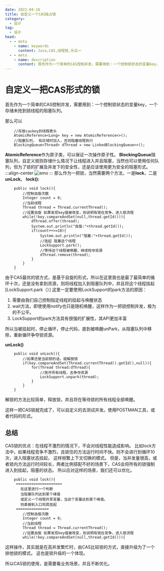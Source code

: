 ```yaml
---
date: 2022-04-16
title: 自定义一个CAS独占锁
category: 
  - 设计
tag:
  - 设计
head:
  - - meta
    - name: keywords
      content: Java,CAS,线程锁,乐云一
  - - meta
    - name: description
      content: 首先作为一个简单的CAS控制并发，需要用到：一个控制锁状态的变量key，一个存储未抢到锁线程的阻塞队列。
---
```

# 自定义一把CAS形式的锁

首先作为一个简单的CAS控制并发，需要用到：一个控制锁状态的变量key，一个存储未抢到锁线程的阻塞队列。

那么可以

```
    //存放caskey的线程表头
    AtomicReference<Long> key = new AtomicReference<>();
    //阻塞队列， 有区域时加入，否则阻塞线程执行
    BlockingQueue<Thread> dThread = new LinkedBlockingQueue<>();
```

 **AtomicReference**作为原子类，可以保证一次操作原子性。
**BlockingQueue**阻塞队列，自定义规则存储什么情况下让线程进入并且阻塞，当然也可以使用任何队列，但为了锁的扩展及并发下的安全性，还是应该使用更为安全的阻塞形式。
:::align-center
![emo](https://leyunone-img.oss-cn-hangzhou.aliyuncs.com/image/emo/QQ图片20220302210445.jpg)
:::
那么作为一把锁，当然需要两个方法，一是**lock**，二是**unLock**。
**lock():**
```
    public void lock(){
        //控制自旋次数
        Integer count = 0;
        //当前线程
        Thread thread = Thread.currentThread();
        //设置自旋 如果发现key值被改变，则说明有锁在竞争，进入锁流程
        while(!key.compareAndSet(null,thread.getId())){
            dThread.offer(thread);
            System.out.println("自旋:"+thread.getId());
            if(count++>=10){
                System.out.println("阻塞:"+thread.getId());
                //挂起 阻塞这个线程
                LockSupport.park();
                //等待这个线程被唤醒，继续抢夺资源
                dThread.remove(thread);
            }
        }
    }
```
由于CAS最优的锁方式，是基于自旋的形式，所以在这里我也是最了最简单的循环十次，还是没有拿到资源，则将线程加入到阻塞队列中，并且将这个线程挂起[LockSupport.park（）]
这里一定要使用LockSupport的park方法的原因：
1. 需要由我们自己控制指定线程的挂起与唤醒状态
2. wait方法，即使使用notify也只是随机唤醒，这样作为一把锁控制并发，极为的不公平。
3. LockSupport的park方法具有很强的扩展性，其API更加丰富

所以当被挂起时，停止循环，停止代码，直到被唤醒unPark，从阻塞队列中移除，重新循环争夺锁资源。

**unLock()**
```
    public void unLock(){
        //如果还是当前锁的话，就解放锁
        if(key.compareAndSet(Thread.currentThread().getId(),null)){
            for(Thread thread:dThread){
                //放开所有线程，去争夺资源
                LockSupport.unpark(thread);
            }
        }
    }
```

解锁的方法比较简单，释放锁，并且将在等待锁的所有线程全部唤醒。

这样一把CAS锁就完成了，可以自定义的去测试并发。使用POSTMAN工具，或者代码的形式。
## 总结
CAS锁的优点：在线程不激烈的情况下，不会对线程性能造成影响。
比如lock方法中，如果线程竞争不激烈，且锁住的方法运行时间不快。则不会进行到循环10次，进入阻塞状态挂起，
这样频繁上下文切换的模式。
但是，当并发量很高，或者锁内方法运行时间较长，两者比例搭配不好的场景下，CAS会将所有的锁强制进入到挂起，阻塞的状态。
所以应对这样的场景，我们还可以优化。
```
    public void lock(){
     =====================
       在这里进行一个判断
       当阻塞队列达到某个峰值
       或定义一个线程共享变量，当这个变量达到某个峰值。
       则直接到入口将其挂起
     ===============
        //控制自旋次数
        Integer count = 0;
        //当前线程
        Thread thread = Thread.currentThread();
        //设置自旋 如果发现key值被改变，则说明有锁在竞争，进入锁流程
        while(!key.compareAndSet(null,thread.getId())){
```
这样操作，其实就是在高并发繁忙时，由CAS比较锁的方式，直接升级为了一个排他锁的模式。
这也是锁升级的一个体现。

所以CAS锁的使用，是需要看业务场景，并且不断优化。
